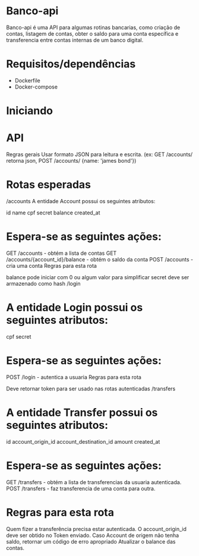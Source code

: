 # Banco-api
Banco-api é uma API para algumas rotinas bancarias, como criação de contas, listagem de contas, obter o saldo para uma conta específica e transferencia entre contas internas de um banco digital.

# Requisitos/dependências
- Dockerfile
- Docker-compose

# Iniciando


# API
Regras gerais
Usar formato JSON para leitura e escrita. (ex: GET /accounts/ retorna json, POST /accounts/ {name: 'james bond'})

# Rotas esperadas
/accounts
A entidade Account possui os seguintes atributos:

id
name
cpf
secret
balance
created_at

# Espera-se as seguintes ações:

GET /accounts - obtém a lista de contas
GET /accounts/{account_id}/balance - obtém o saldo da conta
POST /accounts - cria uma conta
Regras para esta rota

balance pode iniciar com 0 ou algum valor para simplificar
secret deve ser armazenado como hash
/login

# A entidade Login possui os seguintes atributos:

cpf
secret

# Espera-se as seguintes ações:

POST /login - autentica a usuaria
Regras para esta rota

Deve retornar token para ser usado nas rotas autenticadas
/transfers

# A entidade Transfer possui os seguintes atributos:

id
account_origin_id
account_destination_id
amount
created_at

# Espera-se as seguintes ações:

GET /transfers - obtém a lista de transferencias da usuaria autenticada.
POST /transfers - faz transferencia de uma conta para outra.

# Regras para esta rota

Quem fizer a transferência precisa estar autenticada.
O account_origin_id deve ser obtido no Token enviado.
Caso Account de origem não tenha saldo, retornar um código de erro apropriado
Atualizar o balance das contas.

